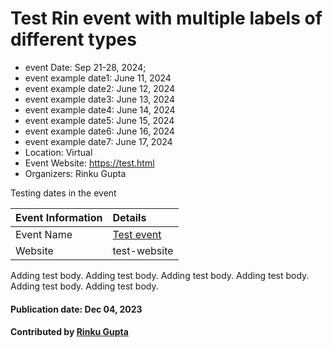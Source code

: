 # Test Rin event with multiple labels of different types

- event Date: Sep 21-28, 2024; 
- event example date1: June 11, 2024
- event example date2: June 12, 2024
- event example date3: June 13, 2024
- event example date4: June 14, 2024
- event example date5: June 15, 2024
- event example date6: June 16, 2024
- event example date7: June 17, 2024
- Location: Virtual
- Event Website: https://test.html
- Organizers: Rinku Gupta

<!-- deck text start -->
Testing dates in the event
<!-- deck text end -->

Event Information | Details
:--- | :---			   
Event Name | [Test event](test.com)
Website | test-website


Adding test body.
Adding test body.
Adding test body.
Adding test body.
Adding test body.
Adding test body.

#### Publication date: Dec 04, 2023
#### Contributed by [Rinku Gupta](https://github.com/rinkug)

<!---
Publish: yes
Topics: Projects and Organizations, High-Performance Computing (HPC)
--->
